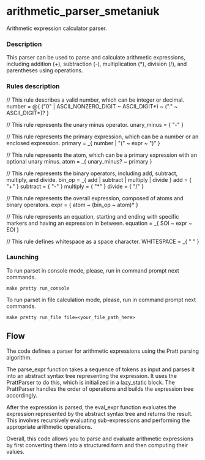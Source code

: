 # arithmetic_parser_smetaniuk

Arithmetic expression calculator parser.

### Description
This parser can be used to parse and calculate arithmetic expressions, including addition (+), subtraction (-), multiplication (*), division (/), and parentheses using operations.

### Rules description
// This rule describes a valid number, which can be integer or decimal.
number = @{
    ("0" | ASCII_NONZERO_DIGIT ~ ASCII_DIGIT*)
    ~ ("." ~ ASCII_DIGIT*)?
}

// This rule represents the unary minus operator.
unary_minus = { "-" }

// This rule represents the primary expression, which can be a number or an enclosed expression.
primary = _{ number | "(" ~ expr ~ ")" }

// This rule represents the atom, which can be a primary expression with an optional unary minus.
atom = _{ unary_minus? ~ primary }

// This rule represents the binary operators, including add, subtract, multiply, and divide.
bin_op = _{ add | subtract | multiply | divide }
  add = { "+" }
  subtract = { "-" }
  multiply = { "*" }
  divide = { "/" }

// This rule represents the overall expression, composed of atoms and binary operators.
expr = { atom ~ (bin_op ~ atom)* }

// This rule represents an equation, starting and ending with specific markers and having an expression in between.
equation = _{ SOI ~ expr ~ EOI }

// This rule defines whitespace as a space character.
WHITESPACE = _{ " " }

### Launching
To run parset in console mode, please, run in command prompt next commands.
```shell
make pretty run_console
```

To run parset in file calculation mode, please, run in command prompt next commands.
```shell
make pretty run_file file=<your_file_path_here>
```

## Flow
The code defines a parser for arithmetic expressions using the Pratt parsing algorithm.

The parse_expr function takes a sequence of tokens as input and parses it into an abstract syntax tree representing the expression. It uses the PrattParser to do this, which is initialized in a lazy_static block. The PrattParser handles the order of operations and builds the expression tree accordingly.

After the expression is parsed, the eval_expr function evaluates the expression represented by the abstract syntax tree and returns the result. This involves recursively evaluating sub-expressions and performing the appropriate arithmetic operations.

Overall, this code allows you to parse and evaluate arithmetic expressions by first converting them into a structured form and then computing their values.